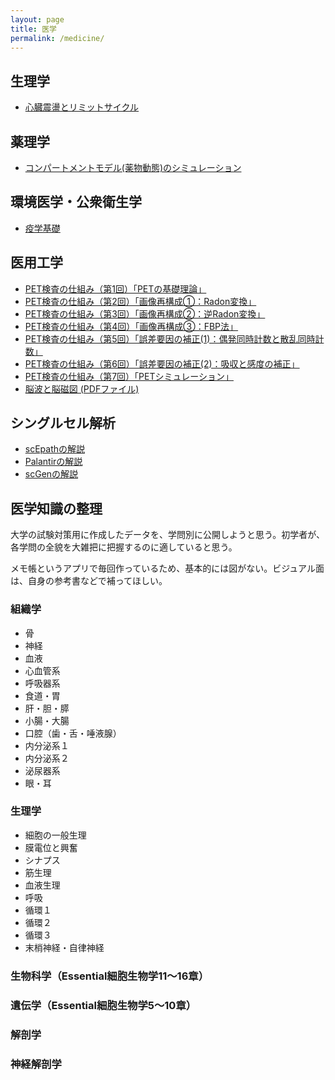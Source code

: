 ```yaml
---
layout: page
title: 医学
permalink: /medicine/
---
```

## 生理学
- [心臓震盪とリミットサイクル](https://omedstu.jimdofree.com/2018/06/23/心臓震盪とリミットサイクル/)

## 薬理学
- [コンパートメントモデル(薬物動態)のシミュレーション](https://omedstu.jimdofree.com/2019/07/08/コンパートメントモデル-薬物動態-のシミュレーション/)

## 環境医学・公衆衛生学
- [疫学基礎](https://omedstu.jimdofree.com/2019/07/25/疫学基礎/)

## 医用工学
- [PET検査の仕組み（第1回）「PETの基礎理論」](https://omedstu.jimdofree.com/2018/01/10/petの仕組み-第1回-petの基礎理論/)
- [PET検査の仕組み（第2回）「画像再構成①：Radon変換」](https://omedstu.jimdofree.com/2018/01/10/petの仕組み-第2回-画像再構成①/)
- [PET検査の仕組み（第3回）「画像再構成②：逆Radon変換」](https://omedstu.jimdofree.com/2018/01/11/pet検査の仕組み-第3回-画像再構成②/)
- [PET検査の仕組み（第4回）「画像再構成③：FBP法」](https://omedstu.jimdofree.com/2018/01/12/pet検査の仕組み-第4回-画像再構成③/)
- [PET検査の仕組み（第5回）「誤差要因の補正(1)：偶発同時計数と散乱同時計数」](https://omedstu.jimdofree.com/2018/01/14/pet検査の仕組み-第5回-誤差要因の補正-1-偶発同時計数と散乱同時計数/)
- [PET検査の仕組み（第6回）「誤差要因の補正(2)：吸収と感度の補正」](https://omedstu.jimdofree.com/2018/01/15/pet検査の仕組み-第6回-誤差要因の補正-2-吸収と感度の補正/)
- [PET検査の仕組み（第7回）「PETシミュレーション」](https://omedstu.jimdofree.com/2018/01/16/pet検査の仕組み-第7回-petシミュレーション/)
- [脳波と脳磁図 (PDFファイル)](https://omedstu.jimdofree.com/app/download/8037261615/脳波と脳磁図.pdf?t=1515938911)

## シングルセル解析
- [scEpathの解説](https://omedstu.jimdofree.com/2019/09/14/scepath/)
- [Palantirの解説](https://omedstu.jimdofree.com/2019/09/19/palantirの解説/)
- [scGenの解説](https://omedstu.jimdofree.com/2019/10/22/scgenの解説/)

## 医学知識の整理
大学の試験対策用に作成したデータを、学問別に公開しようと思う。初学者が、各学問の全貌を大雑把に把握するのに適していると思う。

メモ帳というアプリで毎回作っているため、基本的には図がない。ビジュアル面は、自身の参考書などで補ってほしい。

### 組織学
- 骨
- 神経
- 血液
- 心血管系
- 呼吸器系
- 食道・胃
- 肝・胆・膵
- 小腸・大腸
- 口腔（歯・舌・唾液腺）
- 内分泌系１
- 内分泌系２
- 泌尿器系
- 眼・耳

### 生理学
- 細胞の一般生理
- 膜電位と興奮
- シナプス
- 筋生理
- 血液生理
- 呼吸
- 循環１
- 循環２
- 循環３
- 末梢神経・自律神経

### 生物科学（Essential細胞生物学11～16章）

### 遺伝学（Essential細胞生物学5～10章）

### 解剖学

### 神経解剖学
